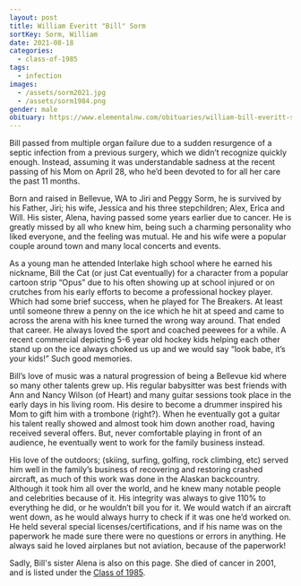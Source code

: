 ```yaml
---
layout: post
title: William Everitt "Bill" Sorm
sortKey: Sorm, William
date: 2021-08-18
categories:
  - class-of-1985
tags:
  - infection
images:
  - /assets/sorm2021.jpg
  - /assets/sorm1984.png
gender: male
obituary: https://www.elementalnw.com/obituaries/william-bill-everitt-sorm/128/
---
```

Bill passed from multiple organ failure due to a sudden resurgence of a septic infection from a previous surgery, which we didn’t recognize quickly enough.  Instead, assuming it was understandable sadness at the recent passing of his Mom on April 28, who he’d been devoted to for all her care the past 11 months.

Born and raised in Bellevue, WA to Jiri and Peggy Sorm, he is survived by his Father, Jiri; his wife, Jessica and his three stepchildren; Alex, Erica and Will.  His sister, Alena, having passed some years earlier due to cancer.  He is greatly missed by all who knew him, being such a charming personality who liked everyone, and the feeling was mutual.   He and his wife were a popular couple around town and many local concerts and events.

As a young man he attended Interlake high school where he earned his nickname, Bill the Cat (or just Cat eventually) for a character from a popular cartoon strip “Opus” due to his often showing up at school injured or on crutches from his early efforts to become a professional hockey player.  Which had some brief success, when he played for The Breakers.  At least until someone threw a penny on the ice which he hit at speed and came to across the arena with his knee turned the wrong way around.  That ended that career.  He always loved the sport and coached peewees for a while.  A recent commercial depicting 5-6 year old hockey kids helping each other stand up on the ice always choked us up and we would say “look babe, it’s your kids!”  Such good memories.

Bill’s love of music was a natural progression of being a Bellevue kid where so many other talents grew up.   His regular babysitter was best friends with Ann and Nancy Wilson (of Heart) and many guitar sessions took place in the early days in his living room.   His desire to become a drummer inspired his Mom to gift him with a trombone (right?).  When he eventually got a guitar his talent really showed and almost took him down another road, having received several offers.  But, never comfortable playing in front of an audience, he eventually went to work for the family business instead.

His love of the outdoors; (skiing, surfing, golfing, rock climbing, etc) served him well in the family’s business of recovering and restoring crashed aircraft, as much of this work was done in the Alaskan backcountry.  Although it took him all over the world, and he knew many notable people and celebrities because of it.  His integrity was always to give 110% to everything he did, or he wouldn’t bill you for it.  We would watch if an aircraft went down, as he would always hurry to check if it was one he’d worked on.  He held several special licenses/certifications, and if his name was on the paperwork he made sure there were no questions or errors in anything.  He always said he loved airplanes but not aviation, because of the paperwork!

Sadly, Bill's sister Alena is also on this page. She died of cancer in 2001, and is listed under the [Class of 1985](https://ihsmemorial.org/class-of-1982/alena-maria-sorm/).